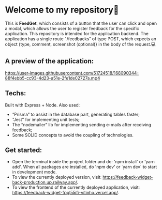 # Welcome to my repository👋
This is **FeedGet**, which consists of a button that the user can click and open a modal, which allows the user to register feedback for the specific application.
This repository is intended for the application backend.
The application has a single route "/feedbacks" of type POST, which expects an object {type, comment, screenshot (optional)} in the body of the request.💻

## A preview of the application:
https://user-images.githubusercontent.com/51724518/168090344-88f4ebb5-cc93-4d23-a51e-2fe1de02727a.mp4



## Techs:
Built with Express + Node. Also used:
- “Prisma” to assist in the database part, generating tables faster;
- “Jest” for implementing unit tests;
- The “nodemailer” lib for implementing sending e-mails after receiving feedback;
- Some SOLID concepts to avoid the coupling of technologies.

## Get started:
- Open the terminal inside the project folder and do: 'npm install' or 'yarn add'. When all packages are installed, do 'npm dev' or 'yarn dev' to start in development mode.
- To view the currently deployed version, visit: https://feedback-widget-back-production.up.railway.app/.
- To view the frontend of the currently deployed application, visit: https://feedback-widget-fpgl55ifi-vitinho.vercel.app/.

